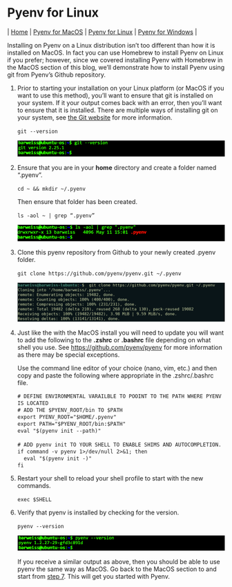 # Pyenv for Linux
| [Home](README.md) | [Pyenv for MacOS](pyenv-for-macos.md) | [Pyenv for Linux](pyenv-for-linux.md) | [Pyenv for Windows](pyenv-for-windows.md) |

Installing on Pyenv on a Linux distribution isn’t too different than how it is installed on MacOS. In fact you can use Homebrew to install Pyenv on Linux if you prefer; however, since we covered installing Pyenv with Homebrew in the MacOS section of this blog, we’ll demonstrate how to install Pyenv using git from Pyenv’s Github repository. 

1. Prior to starting your installation on your Linux platform (or MacOS if you want to use this method), you’ll want to ensure that git is installed on your system. If it your output comes back with an error, then you’ll want to ensure that it is installed. There are multiple ways of installing git on your system, see [the Git website](https://git-scm.com/book/en/v2/Getting-Started-Installing-Git) for more information.

    `git --version`

    ![Screen shot of git --version](assets/screenshots/linux/step1.png)

2. Ensure that you are in your **home** directory and create a folder named “.pyenv”.
   
   `cd ~ && mkdir ~/.pyenv`

    Then ensure that folder has been created.

    `ls -aol ~ | grep “.pyenv”`

    ![Screenshot of ls -aol | grep ".pyenv"](assets/screenshots/linux/step2.png)

3. Clone this pyenv repository from Github to your newly created .pyenv folder.

    `git clone https://github.com/pyenv/pyenv.git ~/.pyenv`

    ![Screenshot of cloning the git to ~/.pyenv](assets/screenshots/linux/step3.png)

4. Just like the with the MacOS install  you will need to update you will want to add the following to the **.zshrc** or **.bashrc** file depending on what shell you use. See https://github.com/pyenv/pyenv for more information as there may be special exceptions.

    Use the command line editor of your choice (nano, vim, etc.) and then copy and paste the following where appropriate in the .zshrc/.bashrc file.
    ```
    # DEFINE ENVIRONMENTAL VARAILBLE TO POOINT TO THE PATH WHERE PYENV IS LOCATED
    # ADD THE $PYENV_ROOT/bin TO $PATH
    export PYENV_ROOT="$HOME/.pyenv"
    export PATH="$PYENV_ROOT/bin:$PATH"
    eval "$(pyenv init --path)"

    # ADD pyenv init TO YOUR SHELL TO ENABLE SHIMS AND AUTOCOMPLETION.
    if command -v pyenv 1>/dev/null 2>&1; then
      eval "$(pyenv init -)"
    fi
    ```
5. Restart your shell to reload your shell profile to start with the new commands.

    `exec $SHELL`

6. Verify that pyenv is installed by checking for the version.
   
   `pyenv --version`

    ![Screenshot of pyenv --version](assets/screenshots/linux/step6.png)

    If you receive a similar output as above, then you should be able to use pyenv the same way as MacOS. Go back to the MacOS section to and start from [step 7](pyenv-for-macos.md#7). This will get you started with Pyenv.


